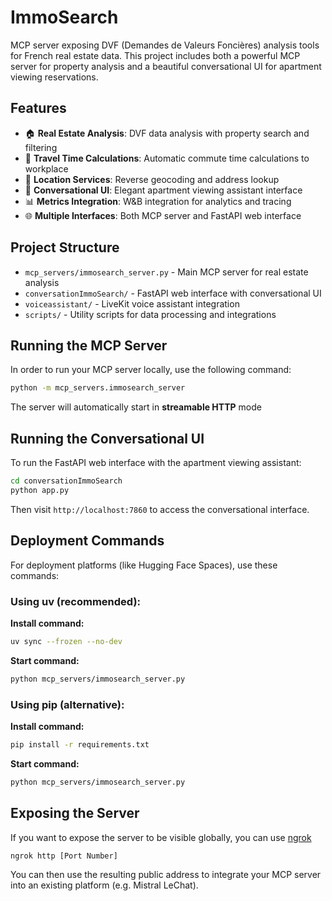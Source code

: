 # ImmoSearch

MCP server exposing DVF (Demandes de Valeurs Foncières) analysis tools for French real estate data. This project includes both a powerful MCP server for property analysis and a beautiful conversational UI for apartment viewing reservations.

## Features

- 🏠 **Real Estate Analysis**: DVF data analysis with property search and filtering
- 🚗 **Travel Time Calculations**: Automatic commute time calculations to workplace
- 📍 **Location Services**: Reverse geocoding and address lookup
- 💬 **Conversational UI**: Elegant apartment viewing assistant interface
- 📊 **Metrics Integration**: W&B integration for analytics and tracing
- 🌐 **Multiple Interfaces**: Both MCP server and FastAPI web interface

## Project Structure

- `mcp_servers/immosearch_server.py` - Main MCP server for real estate analysis
- `conversationImmoSearch/` - FastAPI web interface with conversational UI
- `voiceassistant/` - LiveKit voice assistant integration
- `scripts/` - Utility scripts for data processing and integrations

## Running the MCP Server

In order to run your MCP server locally, use the following command:

```bash
python -m mcp_servers.immosearch_server
```

The server will automatically start in **streamable HTTP** mode

## Running the Conversational UI

To run the FastAPI web interface with the apartment viewing assistant:

```bash
cd conversationImmoSearch
python app.py
```

Then visit `http://localhost:7860` to access the conversational interface.

## Deployment Commands

For deployment platforms (like Hugging Face Spaces), use these commands:

### Using uv (recommended):
**Install command:**
```bash
uv sync --frozen --no-dev
```

**Start command:**
```bash
python mcp_servers/immosearch_server.py
```

### Using pip (alternative):
**Install command:**
```bash
pip install -r requirements.txt
```

**Start command:**
```bash
python mcp_servers/immosearch_server.py
```

## Exposing the Server

If you want to expose the server to be visible globally, you can use [ngrok]()

```bash
ngrok http [Port Number]
```

You can then use the resulting public address to integrate your MCP server into an existing platform (e.g. Mistral LeChat).


